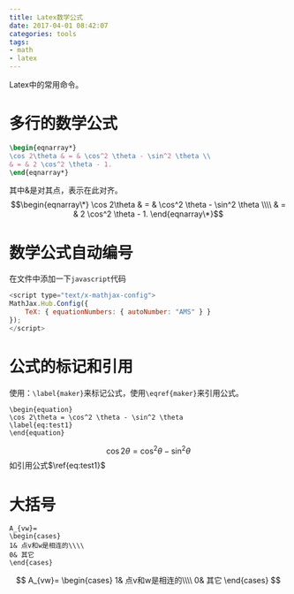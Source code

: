 ```yaml
---
title: Latex数学公式
date: 2017-04-01 08:42:07
categories: tools
tags:
- math
- latex
---
```


Latex中的常用命令。

<!-- more -->


# 多行的数学公式
```latex
\begin{eqnarray*}
\cos 2\theta & = & \cos^2 \theta - \sin^2 \theta \\
& = & 2 \cos^2 \theta - 1.
\end{eqnarray*}
```
其中&是对其点，表示在此对齐。
$$\begin{eqnarray\*}
\cos 2\theta & = & \cos^2 \theta - \sin^2 \theta \\\\
& = & 2 \cos^2 \theta - 1.
\end{eqnarray\*}$$

# 数学公式自动编号
在文件中添加一下`javascript`代码
```js
<script type="text/x-mathjax-config">
MathJax.Hub.Config({
	TeX: { equationNumbers: { autoNumber: "AMS" } }
});
</script>
```

# 公式的标记和引用
使用：`\label{maker}`来标记公式，使用`\eqref{maker}`来引用公式。

```
\begin{equation}
\cos 2\theta = \cos^2 \theta - \sin^2 \theta
\label{eq:test1}
\end{equation}
```

$$
\begin{equation}
\cos 2\theta = \cos^2 \theta - \sin^2 \theta
\label{eq:test1}
\end{equation}
$$
如引用公式$\ref{eq:test1}$


# 大括号

```
A_{vw}=
\begin{cases}
1& 点v和w是相连的\\\\
0& 其它
\end{cases}
```

$$
A_{vw}=
\begin{cases}
1& 点v和w是相连的\\\\
0& 其它
\end{cases}
$$

<script type="text/x-mathjax-config">
MathJax.Hub.Config({
	TeX: { equationNumbers: { autoNumber: "AMS" } }
});
</script>